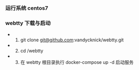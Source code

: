 ### 运行系统 centos7

### webtty 下载与启动
 - 1. git clone git@github.com:vandycknick/webtty.git
 - 2. cd /webtty
 - 3. 在 webtty 根目录执行 docker-compose up -d 启动服务
